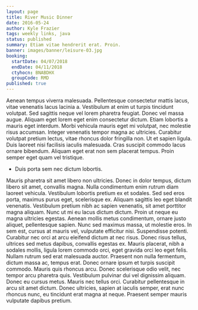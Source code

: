 ```yaml
---
layout: page
title: River Music Dinner
date: 2016-05-24
author: Kyle Frazier
tags: weekly links, java
status: published
summary: Etiam vitae hendrerit erat. Proin.
banner: images/banner/leisure-03.jpg
booking:
  startDate: 04/07/2018
  endDate: 04/11/2018
  ctyhocn: BNABDHX
  groupCode: RMD
published: true
---
```

Aenean tempus viverra malesuada. Pellentesque consectetur mattis lacus, vitae venenatis lacus lacinia a. Vestibulum at enim ut turpis tincidunt volutpat. Sed sagittis neque vel lorem pharetra feugiat. Donec vel massa augue. Aliquam eget lorem eget enim consectetur dictum. Etiam lobortis a mauris eget interdum. Morbi vehicula mauris eget mi volutpat, nec molestie risus accumsan. Integer venenatis tempor magna ac ultricies. Curabitur volutpat pretium lectus, vitae rhoncus dolor fringilla non. Ut et sapien ligula. Duis laoreet nisi facilisis iaculis malesuada. Cras suscipit commodo lacus ornare bibendum. Aliquam eget erat non sem placerat tempus. Proin semper eget quam vel tristique.

* Duis porta sem nec dictum lobortis.

Mauris pharetra sit amet libero non ultricies. Donec in dolor tempus, dictum libero sit amet, convallis magna. Nulla condimentum enim rutrum diam laoreet vehicula. Vestibulum lobortis pretium ex et sodales. Sed sed eros porta, maximus purus eget, scelerisque ex. Aliquam sagittis leo eget blandit venenatis. Vestibulum pretium nibh ac sapien venenatis, sit amet porttitor magna aliquam. Nunc ut mi eu lacus dictum dictum. Proin ut neque eu magna ultricies egestas. Aenean mollis metus condimentum, ornare justo aliquet, pellentesque sapien. Nunc sed maximus massa, ut molestie eros. In sem est, cursus at mauris vel, vulputate efficitur nisi. Suspendisse potenti. Curabitur nec orci at arcu eleifend dictum at nec risus. Donec risus tellus, ultrices sed metus dapibus, convallis egestas ex. Mauris placerat, nibh a sodales mollis, ligula lorem commodo orci, eget gravida orci leo eget felis.
Nullam rutrum sed erat malesuada auctor. Praesent non nulla fermentum, dictum massa ac, tempus erat. Donec ornare ipsum et turpis suscipit commodo. Mauris quis rhoncus arcu. Donec scelerisque odio velit, nec tempor arcu pharetra quis. Vestibulum pulvinar dui vel dignissim aliquam. Donec eu cursus metus. Mauris nec tellus orci. Curabitur pellentesque in arcu sit amet dictum. Donec ultricies, sapien at iaculis semper, erat nunc rhoncus nunc, eu tincidunt erat magna at neque. Praesent semper mauris vulputate dapibus pretium.
